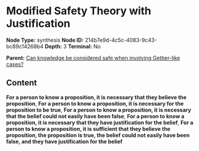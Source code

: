 # Modified Safety Theory with Justification

**Node Type:** synthesis
**Node ID:** 214b7e9d-4c5c-4083-9c43-bc89c14268b4
**Depth:** 3
**Terminal:** No

**Parent:** [Can knowledge be considered safe when involving Gettier-like cases?](can-knowledge-be-considered-safe-when-involving-gettier-like-cases.md)

## Content

**For a person to know a proposition, it is necessary that they believe the proposition**, **For a person to know a proposition, it is necessary for the proposition to be true**, **For a person to know a proposition, it is necessary that the belief could not easily have been false**, **For a person to know a proposition, it is necessary that they have justification for the belief**, **For a person to know a proposition, it is sufficient that they believe the proposition, the proposition is true, the belief could not easily have been false, and they have justification for the belief**
